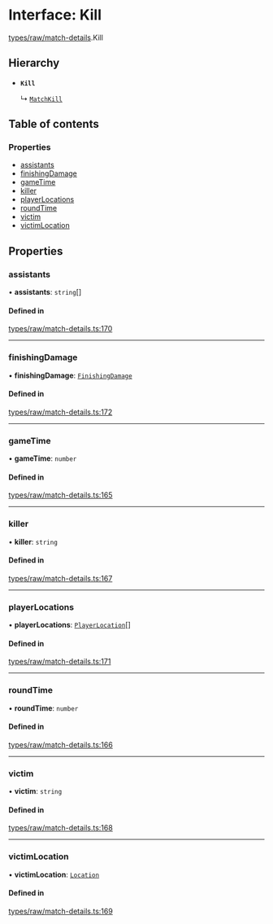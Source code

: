 # Interface: Kill

[types/raw/match-details](../modules/types_raw_match_details.md).Kill

## Hierarchy

- **`Kill`**

  ↳ [`MatchKill`](types_raw_match_details.MatchKill.md)

## Table of contents

### Properties

- [assistants](types_raw_match_details.Kill.md#assistants)
- [finishingDamage](types_raw_match_details.Kill.md#finishingdamage)
- [gameTime](types_raw_match_details.Kill.md#gametime)
- [killer](types_raw_match_details.Kill.md#killer)
- [playerLocations](types_raw_match_details.Kill.md#playerlocations)
- [roundTime](types_raw_match_details.Kill.md#roundtime)
- [victim](types_raw_match_details.Kill.md#victim)
- [victimLocation](types_raw_match_details.Kill.md#victimlocation)

## Properties

### assistants

• **assistants**: `string`[]

#### Defined in

[types/raw/match-details.ts:170](https://github.com/jameslinimk/unofficial-valorant-api/blob/3123117/package/src/types/raw/match-details.ts#L170)

___

### finishingDamage

• **finishingDamage**: [`FinishingDamage`](types_raw_match_details.FinishingDamage.md)

#### Defined in

[types/raw/match-details.ts:172](https://github.com/jameslinimk/unofficial-valorant-api/blob/3123117/package/src/types/raw/match-details.ts#L172)

___

### gameTime

• **gameTime**: `number`

#### Defined in

[types/raw/match-details.ts:165](https://github.com/jameslinimk/unofficial-valorant-api/blob/3123117/package/src/types/raw/match-details.ts#L165)

___

### killer

• **killer**: `string`

#### Defined in

[types/raw/match-details.ts:167](https://github.com/jameslinimk/unofficial-valorant-api/blob/3123117/package/src/types/raw/match-details.ts#L167)

___

### playerLocations

• **playerLocations**: [`PlayerLocation`](types_raw_match_details.PlayerLocation.md)[]

#### Defined in

[types/raw/match-details.ts:171](https://github.com/jameslinimk/unofficial-valorant-api/blob/3123117/package/src/types/raw/match-details.ts#L171)

___

### roundTime

• **roundTime**: `number`

#### Defined in

[types/raw/match-details.ts:166](https://github.com/jameslinimk/unofficial-valorant-api/blob/3123117/package/src/types/raw/match-details.ts#L166)

___

### victim

• **victim**: `string`

#### Defined in

[types/raw/match-details.ts:168](https://github.com/jameslinimk/unofficial-valorant-api/blob/3123117/package/src/types/raw/match-details.ts#L168)

___

### victimLocation

• **victimLocation**: [`Location`](types_raw_match_details.Location.md)

#### Defined in

[types/raw/match-details.ts:169](https://github.com/jameslinimk/unofficial-valorant-api/blob/3123117/package/src/types/raw/match-details.ts#L169)
